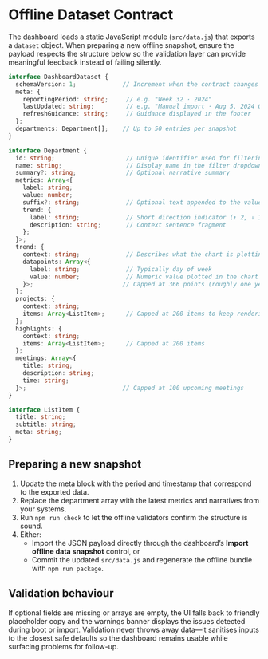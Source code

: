 # Offline Dataset Contract

The dashboard loads a static JavaScript module (`src/data.js`) that exports a `dataset`
object. When preparing a new offline snapshot, ensure the payload respects the structure
below so the validation layer can provide meaningful feedback instead of failing silently.

```ts
interface DashboardDataset {
  schemaVersion: 1;             // Increment when the contract changes
  meta: {
    reportingPeriod: string;     // e.g. "Week 32 · 2024"
    lastUpdated: string;         // e.g. "Manual import · Aug 5, 2024 09:00"
    refreshGuidance: string;     // Guidance displayed in the footer
  };
  departments: Department[];    // Up to 50 entries per snapshot
}

interface Department {
  id: string;                    // Unique identifier used for filtering
  name: string;                  // Display name in the filter dropdown
  summary?: string;              // Optional narrative summary
  metrics: Array<{
    label: string;
    value: number;
    suffix?: string;             // Optional text appended to the value (%, days, etc.)
    trend: {
      label: string;             // Short direction indicator (↑ 2, ↓ 1, ↗ 0.4)
      description: string;       // Context sentence fragment
    };
  }>;
  trend: {
    context: string;             // Describes what the chart is plotting
    datapoints: Array<{
      label: string;             // Typically day of week
      value: number;             // Numeric value plotted in the chart and table
    }>;                         // Capped at 366 points (roughly one year of daily data)
  };
  projects: {
    context: string;
    items: Array<ListItem>;      // Capped at 200 items to keep rendering fast
  };
  highlights: {
    context: string;
    items: Array<ListItem>;      // Capped at 200 items
  };
  meetings: Array<{
    title: string;
    description: string;
    time: string;
  }>;                           // Capped at 100 upcoming meetings
}

interface ListItem {
  title: string;
  subtitle: string;
  meta: string;
}
```

## Preparing a new snapshot

1. Update the meta block with the period and timestamp that correspond to the exported data.
2. Replace the department array with the latest metrics and narratives from your systems.
3. Run `npm run check` to let the offline validators confirm the structure is sound.
4. Either:
   * Import the JSON payload directly through the dashboard’s **Import offline data snapshot**
     control, or
   * Commit the updated `src/data.js` and regenerate the offline bundle with `npm run package`.

## Validation behaviour

If optional fields are missing or arrays are empty, the UI falls back to friendly placeholder
copy and the warnings banner displays the issues detected during boot or import. Validation
never throws away data—it sanitises inputs to the closest safe defaults so the dashboard remains
usable while surfacing problems for follow-up.
